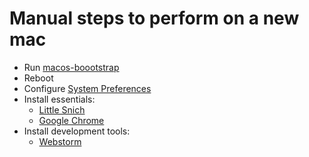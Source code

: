# Manual steps to perform on a new mac

* Run [macos-boootstrap](../README.md)
* Reboot
* Configure [System Preferences](macos-preferences.md)
* Install essentials:
    * [Little Snich](little-snitch.md)
    * [Google Chrome](chrome.md)
* Install development tools:
    * [Webstorm](webstorm.md)
